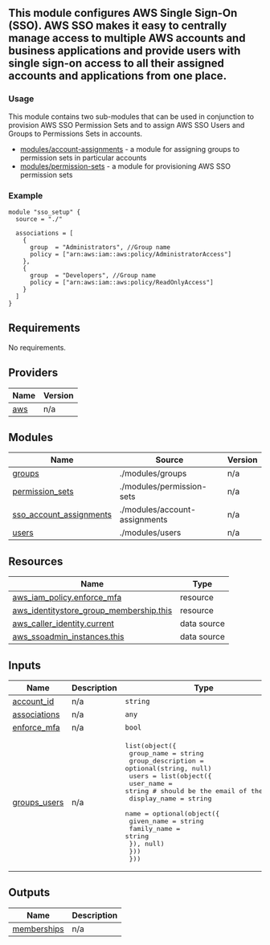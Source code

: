 ## This module configures AWS Single Sign-On (SSO). AWS SSO makes it easy to centrally manage access to multiple AWS accounts and business applications and provide users with single sign-on access to all their assigned accounts and applications from one place.

### Usage

This module contains two sub-modules that can be used in conjunction to provision AWS SSO Permission Sets and to
assign AWS SSO Users and Groups to Permissions Sets in accounts.

- [modules/account-assignments](/modules/account-assignments) - a module for assigning groups to permission
sets in particular accounts
- [modules/permission-sets](/modules/permission-sets) - a module for provisioning AWS SSO permission sets

### Example

```hcl
module "sso_setup" {
  source = "./"

  associations = [
    {
      group  = "Administrators", //Group name
      policy = ["arn:aws:iam::aws:policy/AdministratorAccess"]
    },
    {
      group  = "Developers", //Group name
      policy = ["arn:aws:iam::aws:policy/ReadOnlyAccess"]
    }
  ]
}
```
<!-- BEGINNING OF PRE-COMMIT-TERRAFORM DOCS HOOK -->
## Requirements

No requirements.

## Providers

| Name | Version |
|------|---------|
| <a name="provider_aws"></a> [aws](#provider\_aws) | n/a |

## Modules

| Name | Source | Version |
|------|--------|---------|
| <a name="module_groups"></a> [groups](#module\_groups) | ./modules/groups | n/a |
| <a name="module_permission_sets"></a> [permission\_sets](#module\_permission\_sets) | ./modules/permission-sets | n/a |
| <a name="module_sso_account_assignments"></a> [sso\_account\_assignments](#module\_sso\_account\_assignments) | ./modules/account-assignments | n/a |
| <a name="module_users"></a> [users](#module\_users) | ./modules/users | n/a |

## Resources

| Name | Type |
|------|------|
| [aws_iam_policy.enforce_mfa](https://registry.terraform.io/providers/hashicorp/aws/latest/docs/resources/iam_policy) | resource |
| [aws_identitystore_group_membership.this](https://registry.terraform.io/providers/hashicorp/aws/latest/docs/resources/identitystore_group_membership) | resource |
| [aws_caller_identity.current](https://registry.terraform.io/providers/hashicorp/aws/latest/docs/data-sources/caller_identity) | data source |
| [aws_ssoadmin_instances.this](https://registry.terraform.io/providers/hashicorp/aws/latest/docs/data-sources/ssoadmin_instances) | data source |

## Inputs

| Name | Description | Type | Default | Required |
|------|-------------|------|---------|:--------:|
| <a name="input_account_id"></a> [account\_id](#input\_account\_id) | n/a | `string` | `""` | no |
| <a name="input_associations"></a> [associations](#input\_associations) | n/a | `any` | n/a | yes |
| <a name="input_enforce_mfa"></a> [enforce\_mfa](#input\_enforce\_mfa) | n/a | `bool` | `true` | no |
| <a name="input_groups_users"></a> [groups\_users](#input\_groups\_users) | n/a | <pre>list(object({<br/>    group_name        = string<br/>    group_description = optional(string, null)<br/>    users = list(object({<br/>      user_name    = string # should be the email of the user<br/>      display_name = string<br/>      name = optional(object({<br/>        given_name  = string<br/>        family_name = string<br/>      }), null)<br/>    }))<br/>  }))</pre> | n/a | yes |

## Outputs

| Name | Description |
|------|-------------|
| <a name="output_memberships"></a> [memberships](#output\_memberships) | n/a |
<!-- END OF PRE-COMMIT-TERRAFORM DOCS HOOK -->
